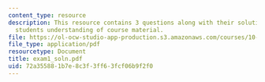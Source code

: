 ```yaml
---
content_type: resource
description: This resource contains 3 questions along with their solution to test
  students understanding of course material.
file: https://ol-ocw-studio-app-production.s3.amazonaws.com/courses/10-34-numerical-methods-applied-to-chemical-engineering-fall-2005/72a355881b7e8c3f3ff63fcf06b9f2f0_exam1_soln.pdf
file_type: application/pdf
resourcetype: Document
title: exam1_soln.pdf
uid: 72a35588-1b7e-8c3f-3ff6-3fcf06b9f2f0
---
```

